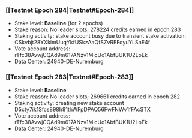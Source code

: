 ### [[Testnet Epoch 284|Testnet#Epoch-284]]
* Stake level: **Baseline** (for 2 epochs)
* Stake reason: No leader slots; 278224 credits earned in epoch 283
* Staking activity: stake account busy due to transient stake activation: CSkvbjt28YXkimUuqYkfUSkzAaQfSZvREFqyuYLSnE4f
* Vote account address: rTfc38AvwjCQAd9m617ANzv1MicUo1AbfBUK1U2LoEk
* Data Center: 24940-DE-Nuremburg
### [[Testnet Epoch 283|Testnet#Epoch-283]]
* Stake level: **Baseline**
* Stake reason: No leader slots; 269661 credits earned in epoch 282
* Staking activity: creating new stake account D5cty7ik1Sfcs898h81thWFpDPAQ56FwFNWv1fFAcSTX
* Vote account address: rTfc38AvwjCQAd9m617ANzv1MicUo1AbfBUK1U2LoEk
* Data Center: 24940-DE-Nuremburg